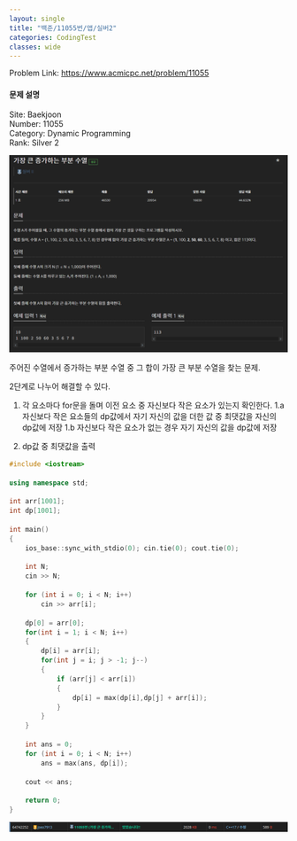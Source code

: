 ```yaml
---
layout: single
title: "백준/11055번/앱/실버2"
categories: CodingTest
classes: wide
---
```


Problem Link: <https://www.acmicpc.net/problem/11055>

#### 문제 설명

Site: Baekjoon   
Number: 11055   
Category: Dynamic Programming   
Rank: Silver 2

![백준11055번문제](/assets/images/CodingTest/백준11055번문제.PNG)

주어진 수열에서 증가하는 부분 수열 중 그 합이 가장 큰 부분 수열을 찾는 문제.


2단계로 나누어 해결할 수 있다.

1. 각 요소마다 for문을 돌며 이전 요소 중 자신보다 작은 요소가 있는지 확인한다.
1.a 자신보다 작은 요소들의 dp값에서 자기 자신의 값을 더한 값 중 최댓값을 자신의 dp값에 저장
1.b 자신보다 작은 요소가 없는 경우 자기 자신의 값을 dp값에 저장

2. dp값 중 최댓값을 출력

```cpp
#include <iostream>

using namespace std;

int arr[1001];
int dp[1001];

int main()
{
    ios_base::sync_with_stdio(0); cin.tie(0); cout.tie(0);

    int N;
    cin >> N;

    for (int i = 0; i < N; i++)
        cin >> arr[i];

    dp[0] = arr[0];
    for(int i = 1; i < N; i++)
    {
        dp[i] = arr[i];
	    for(int j = i; j > -1; j--)
	    {
            if (arr[j] < arr[i])
            {
                dp[i] = max(dp[i],dp[j] + arr[i]);
            }
	    }
    }

    int ans = 0;
    for (int i = 0; i < N; i++)
        ans = max(ans, dp[i]);

    cout << ans;

    return 0;
}
```

![백준11055번](/assets/images/CodingTest/백준11055번.PNG)
